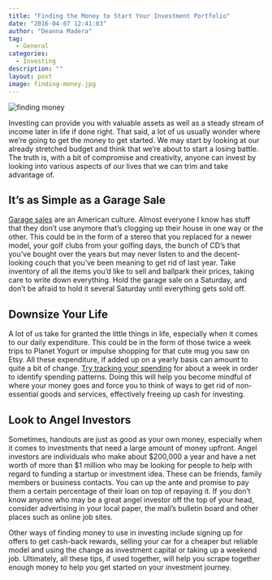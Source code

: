 ```yaml
---
title: "Finding the Money to Start Your Investment Portfolio"
date: "2016-04-07 12:41:03"
author: "Deanna Madera"
tag:
  - General
categories:
  - Investing
description: ""
layout: post
image: finding-money.jpg
---
```


![finding money](http://mt2.wpengine.com/wp-content/uploads/2015/03/finding-money.jpg)

Investing can provide you with valuable assets as well as a steady stream of income later in life if done right. That said, a lot of us usually wonder where we’re going to get the money to get started. We may start by looking at our already stretched budget and think that we’re about to start a losing battle. The truth is, with a bit of compromise and creativity, anyone can invest by looking into various aspects of our lives that we can trim and take advantage of.

## It’s as Simple as a Garage Sale

[Garage sales](http://moneysavingmom.com/2010/04/having-a-successful-garage-sale.html) are an American culture. Almost everyone I know has stuff that they don’t use anymore that’s clogging up their house in one way or the other. This could be in the form of a stereo that you replaced for a newer model, your golf clubs from your golfing days, the bunch of CD’s that you’ve bought over the years but may never listen to and the decent-looking couch that you’ve been meaning to get rid of last year. Take inventory of all the items you’d like to sell and ballpark their prices, taking care to write down everything. Hold the garage sale on a Saturday, and don’t be afraid to hold it several Saturday until everything gets sold off.

## Downsize Your Life

A lot of us take for granted the little things in life, especially when it comes to our daily expenditure. This could be in the form of those twice a week trips to Planet Yogurt or impulse shopping for that cute mug you saw on Etsy. All these expenditure, if added up on a yearly basis can amount to quite a bit of change. [Try tracking your spending](http://www.getrichslowly.org/blog/2014/04/24/how-to-track-your-spending-and-why-you-should/) for about a week in order to identify spending patterns. Doing this will help you become mindful of where your money goes and force you to think of ways to get rid of non-essential goods and services, effectively freeing up cash for investing.

## Look to Angel Investors

Sometimes, handouts are just as good as your own money, especially when it comes to investments that need a large amount of money upfront. Angel investors are individuals who make about $200,000 a year and have a net worth of more than $1 million who may be looking for people to help with regard to funding a startup or investment idea. These can be friends, family members or business contacts. You can up the ante and promise to pay them a certain percentage of their loan on top of repaying it. If you don’t know anyone who may be a great angel investor off the top of your head, consider advertising in your local paper, the mall’s bulletin board and other places such as online job sites.

Other ways of finding money to use in investing include signing up for offers to get cash-back rewards, selling your car for a cheaper but reliable model and using the change as investment capital or taking up a weekend job. Ultimately, all these tips, if used together, will help you scrape together enough money to help you get started on your investment journey.

